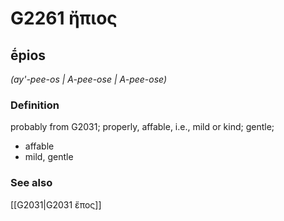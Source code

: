 # G2261 ἤπιος

## ḗpios

_(ay'-pee-os | A-pee-ose | A-pee-ose)_

### Definition

probably from G2031; properly, affable, i.e., mild or kind; gentle; 

- affable
- mild, gentle

### See also

[[G2031|G2031 ἔπος]]
